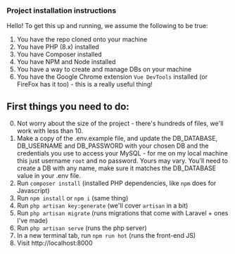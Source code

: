### Project installation instructions

Hello! To get this up and running, we assume the following to be true:

1. You have the repo cloned onto your machine
2. You have PHP (8.x) installed
3. You have Composer installed
4. You have NPM and Node installed
5. You have a way to create and manage DBs on your machine
6. You have the Google Chrome extension `Vue DevTools` installed (or FireFox has it too) - this is a really useful thing!

## First things you need to do:

0. Not worry about the size of the project - there's hundreds of files, we'll work with less than 10.
1. Make a copy of the .env.example file, and update the DB_DATABASE, DB_USERNAME and DB_PASSWORD with your chosen DB and the credentials you use to access your MySQL - for me on my local machine this just username `root` and no password. Yours may vary. You'll need to create a DB with any name, make sure it matches the DB_DATABASE value in your .env file.
2. Run `composer install` (installed PHP dependencies, like `npm` does for Javascript)
3. Run `npm install` or `npm i` (same thing)
4. Run `php artisan key:generate` (we'll cover `artisan` in a bit)
5. Run `php artisan migrate` (runs migrations that come with Laravel + ones I've made)
6. Run `php artisan serve` (runs the php server)
7. In a new terminal tab, run `npm run hot` (runs the front-end JS)
8. Visit http://localhost:8000